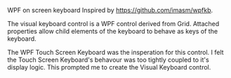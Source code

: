 WPF on screen keyboard
Inspired by https://github.com/imasm/wpfkb.

The visual keyboard control is a WPF control derived from Grid.  Attached properties allow child elements of the keyboard to behave as keys of the keyboard.

The WPF Touch Screen Keyboard was the insperation for this control.  I felt the Touch Screen Keyboard's behavour was too tightly coupled to it's display logic.  This prompted me to create the Visual Keyboard control.
